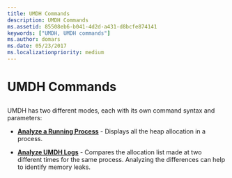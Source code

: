 ```yaml
---
title: UMDH Commands
description: UMDH Commands
ms.assetid: 85508eb6-b041-4d2d-a431-d8bcfe874141
keywords: ["UMDH, UMDH commands"]
ms.author: domars
ms.date: 05/23/2017
ms.localizationpriority: medium
---
```


# UMDH Commands


## <span id="ddk_umdh_commands_dtools"></span><span id="DDK_UMDH_COMMANDS_DTOOLS"></span>


UMDH has two different modes, each with its own command syntax and parameters:

-   [**Analyze a Running Process**](analyze-a-running-process.md) - Displays all the heap allocation in a process.

-   [**Analyze UMDH Logs**](analyze-umdh-logs.md) - Compares the allocation list made at two different times for the same process. Analyzing the differences can help to identify memory leaks.

 

 





